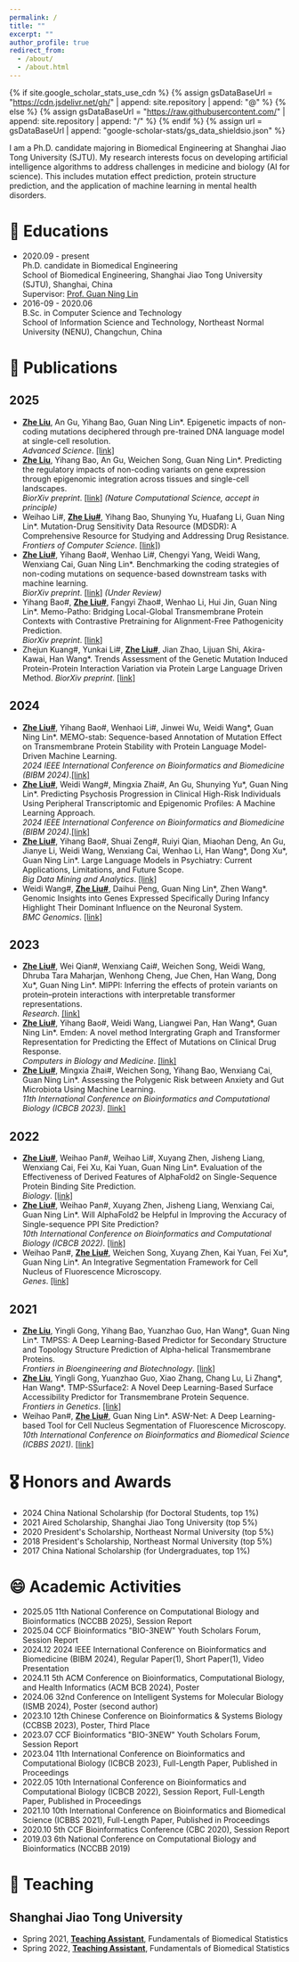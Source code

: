 ```yaml
---
permalink: /
title: ""
excerpt: ""
author_profile: true
redirect_from: 
  - /about/
  - /about.html
---
```


{% if site.google_scholar_stats_use_cdn %}
{% assign gsDataBaseUrl = "https://cdn.jsdelivr.net/gh/" | append: site.repository | append: "@" %}
{% else %}
{% assign gsDataBaseUrl = "https://raw.githubusercontent.com/" | append: site.repository | append: "/" %}
{% endif %}
{% assign url = gsDataBaseUrl | append: "google-scholar-stats/gs_data_shieldsio.json" %}

<span class='anchor' id='about-me'></span>

I am a Ph.D. candidate majoring in Biomedical Engineering at Shanghai Jiao Tong University (SJTU). 
My research interests focus on developing artificial intelligence algorithms to address challenges in medicine and biology (AI for science). This includes mutation effect prediction, protein structure prediction, and the application of machine learning in mental health disorders. 


# 📖 Educations
- 2020.09 - present  
Ph.D. candidate in Biomedical Engineering  
School of Biomedical Engineering, Shanghai Jiao Tong University (SJTU), Shanghai, China  
Supervisor: [Prof. Guan Ning Lin](https://bmi.sjtu.edu.cn/members.html)
- 2016-09 - 2020.06  
B.Sc. in Computer Science and Technology  
School of Information Science and Technology, Northeast Normal University (NENU), Changchun, China


# 📝 Publications

## 2025
- **<u>Zhe Liu</u>**, An Gu, Yihang Bao, Guan Ning Lin\*. Epigenetic impacts of non-coding mutations deciphered through pre-trained DNA language model at single-cell resolution.  
_Advanced Science_. [[link]](https://advanced.onlinelibrary.wiley.com/doi/10.1002/advs.202413571)
- **<u>Zhe Liu</u>**, Yihang Bao, An Gu, Weichen Song, Guan Ning Lin\*. Predicting the regulatory impacts of non-coding variants on gene expression through epigenomic integration across tissues and single-cell landscapes.  
_BiorXiv preprint_. [[link]](https://www.biorxiv.org/content/10.1101/2023.11.21.568175v2) _(Nature Computational Science, accept in principle)_
- Weihao Li#, **<u>Zhe Liu#</u>**, Yihang Bao, Shunying Yu, Huafang Li, Guan Ning Lin\*. Mutation-Drug Sensitivity Data Resource (MDSDR): A Comprehensive Resource for Studying and Addressing Drug Resistance.  
_Frontiers of Computer Science_. [[link]](https://journal.hep.com.cn/fcs/EN/10.1007/s11704-024-40390-1))
- **<u>Zhe Liu#</u>**, Yihang Bao#, Wenhao Li#, Chengyi Yang, Weidi Wang, Wenxiang Cai, Guan Ning Lin\*. Benchmarking the coding strategies of non-coding mutations on sequence-based downstream tasks with machine learning.  
_BiorXiv preprint_. [[link]](https://www.biorxiv.org/content/10.1101/2025.01.01.631025v2)  _(Under Review)_
- Yihang Bao#, **<u>Zhe Liu#</u>**, Fangyi Zhao#, Wenhao Li, Hui Jin, Guan Ning Lin\*. Memo-Patho: Bridging Local-Global Transmembrane Protein Contexts with Contrastive Pretraining for Alignment-Free Pathogenicity Prediction.  
_BiorXiv preprint_. [[link]](https://www.biorxiv.org/content/10.1101/2025.05.18.654712v1)
- Zhejun Kuang#, Yunkai Li#, **<u>Zhe Liu#</u>**, Jian Zhao, Lijuan Shi, Akira-Kawai, Han Wang\*. Trends Assessment of the Genetic Mutation Induced Protein-Protein Interaction Variation via Protein Large Language Driven Method.
_BiorXiv preprint_. [[link]](https://www.biorxiv.org/content/10.1101/2025.05.23.655070v1)


## 2024
- **<u>Zhe Liu#</u>**, Yihang Bao#, Wenhaoi Li#, Jinwei Wu, Weidi Wang\*, Guan Ning Lin\*. MEMO-stab: Sequence-based Annotation of Mutation Effect on Transmembrane Protein Stability with Protein Language Model-Driven Machine Learning.  
_2024 IEEE International Conference on Bioinformatics and Biomedicine (BIBM 2024)_.[[link]](https://ieeexplore.ieee.org/abstract/document/10821753/)
- **<u>Zhe Liu#</u>**, Weidi Wang#, Mingxia Zhai#, An Gu, Shunying Yu\*, Guan Ning Lin\*. Predicting Psychosis Progression in Clinical High-Risk Individuals Using Peripheral Transcriptomic and Epigenomic Profiles: A Machine Learning Approach.  
_2024 IEEE International Conference on Bioinformatics and Biomedicine (BIBM 2024)_.[[link]](https://ieeexplore.ieee.org/document/10822321) 
- **<u>Zhe Liu#</u>**, Yihang Bao#, Shuai Zeng#, Ruiyi Qian, Miaohan Deng, An Gu, Jianye Li, Weidi Wang, Wenxiang Cai, Wenhao Li, Han Wang\*, Dong Xu\*, Guan Ning Lin\*. Large Language Models in Psychiatry: Current Applications, Limitations, and Future Scope.  
_Big Data Mining and Analytics_. [[link]](https://www.sciopen.com/article/10.26599/BDMA.2024.9020046)
- Weidi Wang#, **<u>Zhe Liu#</u>**, Daihui Peng, Guan Ning Lin\*, Zhen Wang\*. Genomic Insights into Genes Expressed Specifically During Infancy Highlight Their Dominant Influence on the Neuronal System.  
_BMC Genomics_. [[link]](https://bmcgenomics.biomedcentral.com/articles/10.1186/s12864-024-10911-0)

## 2023
- **<u>Zhe Liu#</u>**, Wei Qian#, Wenxiang Cai#, Weichen Song, Weidi Wang, Dhruba Tara Maharjan, Wenhong Cheng, Jue Chen, Han Wang, Dong Xu\*, Guan Ning Lin\*. MIPPI: Inferring the effects of protein variants on protein–protein interactions with interpretable transformer representations.  
_Research_. [[link]](https://spj.science.org/doi/10.34133/research.0219)
- **<u>Zhe Liu#</u>**, Yihang Bao#, Weidi Wang, Liangwei Pan, Han Wang\*, Guan Ning Lin\*. Emden: A novel method Intergrating Graph and Transformer Representation for Predicting the Effect of Mutations on Clinical Drug Response.  
_Computers in Biology and Medicine_. [[link]](https://www.sciencedirect.com/science/article/pii/S0010482523011435)
- **<u>Zhe Liu#</u>**, Mingxia Zhai#, Weichen Song, Yihang Bao, Wenxiang Cai, Guan Ning Lin\*. Assessing the Polygenic Risk between Anxiety and Gut Microbiota Using Machine Learning.  
_11th International Conference on Bioinformatics and Computational Biology (ICBCB 2023)_. [[link]](https://ieeexplore.ieee.org/abstract/document/10246598)

## 2022
- **<u>Zhe Liu#</u>**, Weihao Pan#, Weihao Li#, Xuyang Zhen, Jisheng Liang, Wenxiang Cai, Fei Xu, Kai Yuan, Guan Ning Lin\*. Evaluation of the Effectiveness of Derived Features of AlphaFold2 on Single-Sequence Protein Binding Site Prediction.  
_Biology_. [[link]](https://www.mdpi.com/2079-7737/11/10/1454/htm)
- **<u>Zhe Liu#</u>**, Weihao Pan#, Xuyang Zhen, Jisheng Liang, Wenxiang Cai, Guan Ning Lin\*. Will AlphaFold2 be Helpful in Improving the Accuracy of Single-sequence PPI Site Prediction?  
_10th International Conference on Bioinformatics and Computational Biology (ICBCB 2022)_. [[link]](https://ieeexplore.ieee.org/document/9802490)
- Weihao Pan#, **<u>Zhe Liu#</u>**, Weichen Song, Xuyang Zhen, Kai Yuan, Fei Xu\*, Guan Ning Lin\*. An Integrative Segmentation Framework for Cell Nucleus of Fluorescence Microscopy.  
_Genes_. [[link]](https://www.mdpi.com/2073-4425/13/3/431/htm)

## 2021
- **<u>Zhe Liu</u>**, Yingli Gong, Yihang Bao, Yuanzhao Guo, Han Wang\*, Guan Ning Lin\*. TMPSS: A Deep Learning-Based Predictor for Secondary Structure and Topology Structure Prediction of Alpha-helical Transmembrane Proteins.  
_Frontiers in Bioengineering and Biotechnology_. [[link]](https://www.frontiersin.org/journals/bioengineering-and-biotechnology/articles/10.3389/fbioe.2020.629937/full)
- **<u>Zhe Liu</u>**, Yingli Gong, Yuanzhao Guo, Xiao Zhang, Chang Lu, Li Zhang\*, Han Wang\*. TMP-SSurface2: A Novel Deep Learning-Based Surface Accessibility Predictor for Transmembrane Protein Sequence.  
_Frontiers in Genetics_. [[link]](https://www.frontiersin.org/journals/genetics/articles/10.3389/fgene.2021.656140/full)
- Weihao Pan#, **<u>Zhe Liu#</u>**, Guan Ning Lin\*. ASW-Net: A Deep Learning-based Tool for Cell Nucleus Segmentation of Fluorescence Microscopy.  
_10th International Conference on Bioinformatics and Biomedical Science (ICBBS 2021)_. [[link]](https://dl.acm.org/doi/10.1145/3498731.3498734)

# 🎖 Honors and Awards
- 2024 China National Scholarship (for Doctoral Students, top 1%)
- 2021 Aired Scholarship, Shanghai Jiao Tong University (top 5%)
- 2020 President's Scholarship, Northeast Normal University (top 5%)
- 2018 President's Scholarship, Northeast Normal University (top 5%)
- 2017 China National Scholarship (for Undergraduates, top 1%)

# 😄 Academic Activities
- 2025.05 11th National Conference on Computational Biology and Bioinformatics (NCCBB 2025), Session Report
- 2025.04 CCF Bioinformatics "BIO-3NEW" Youth Scholars Forum, Session Report
- 2024.12 2024 IEEE International Conference on Bioinformatics and Biomedicine (BIBM 2024), Regular Paper(1), Short Paper(1), Video Presentation
- 2024.11 5th ACM Conference on Bioinformatics, Computational Biology, and Health Informatics (ACM BCB 2024), Poster
- 2024.06 32nd Conference on Intelligent Systems for Molecular Biology (ISMB 2024), Poster (second author)
- 2023.10 12th Chinese Conference on Bioinformatics & Systems Biology (CCBSB 2023), Poster, Third Place
- 2023.07 CCF Bioinformatics "BIO-3NEW" Youth Scholars Forum, Session Report
- 2023.04 11th International Conference on Bioinformatics and Computational Biology (ICBCB 2023), Full-Length Paper, Published in Proceedings
- 2022.05 10th International Conference on Bioinformatics and Computational Biology (ICBCB 2022), Session Report, Full-Length Paper, Published in Proceedings
- 2021.10 10th International Conference on Bioinformatics and Biomedical Science (ICBBS 2021), Full-Length Paper, Published in Proceedings
- 2020.10 5th CCF Bioinformatics Conference (CBC 2020), Session Report
- 2019.03 6th National Conference on Computational Biology and Bioinformatics (NCCBB 2019)

# 👔 Teaching
## Shanghai Jiao Tong University
- Spring 2021, **<u>Teaching Assistant</u>**, Fundamentals of Biomedical Statistics 
- Spring 2022, **<u>Teaching Assistant</u>**, Fundamentals of Biomedical Statistics


<!-- 
# 🔥 News
- *2022.02*: &nbsp;🎉🎉 Lorem ipsum dolor sit amet, consectetur adipiscing elit. Vivamus ornare aliquet ipsum, ac tempus justo dapibus sit amet. 
- *2022.02*: &nbsp;🎉🎉 Lorem ipsum dolor sit amet, consectetur adipiscing elit. Vivamus ornare aliquet ipsum, ac tempus justo dapibus sit amet. 

# 📝 Publications 

<div class='paper-box'><div class='paper-box-image'><div><div class="badge">CVPR 2016</div><img src='images/500x300.png' alt="sym" width="100%"></div></div>
<div class='paper-box-text' markdown="1">

[Deep Residual Learning for Image Recognition](https://openaccess.thecvf.com/content_cvpr_2016/papers/He_Deep_Residual_Learning_CVPR_2016_paper.pdf)

**Kaiming He**, Xiangyu Zhang, Shaoqing Ren, Jian Sun

[**Project**](https://scholar.google.com/citations?view_op=view_citation&hl=zh-CN&user=DhtAFkwAAAAJ&citation_for_view=DhtAFkwAAAAJ:ALROH1vI_8AC) <strong><span class='show_paper_citations' data='DhtAFkwAAAAJ:ALROH1vI_8AC'></span></strong>
- Lorem ipsum dolor sit amet, consectetur adipiscing elit. Vivamus ornare aliquet ipsum, ac tempus justo dapibus sit amet. 
</div>
</div>

- [Lorem ipsum dolor sit amet, consectetur adipiscing elit. Vivamus ornare aliquet ipsum, ac tempus justo dapibus sit amet](https://github.com), A, B, C, **CVPR 2020**

# 🎖 Honors and Awards
- *2021.10* Lorem ipsum dolor sit amet, consectetur adipiscing elit. Vivamus ornare aliquet ipsum, ac tempus justo dapibus sit amet. 
- *2021.09* Lorem ipsum dolor sit amet, consectetur adipiscing elit. Vivamus ornare aliquet ipsum, ac tempus justo dapibus sit amet. 

# 📖 Educations
- *2019.06 - 2022.04 (now)*, Lorem ipsum dolor sit amet, consectetur adipiscing elit. Vivamus ornare aliquet ipsum, ac tempus justo dapibus sit amet. 
- *2015.09 - 2019.06*, Lorem ipsum dolor sit amet, consectetur adipiscing elit. Vivamus ornare aliquet ipsum, ac tempus justo dapibus sit amet. 

# 💬 Invited Talks
- *2021.06*, Lorem ipsum dolor sit amet, consectetur adipiscing elit. Vivamus ornare aliquet ipsum, ac tempus justo dapibus sit amet. 
- *2021.03*, Lorem ipsum dolor sit amet, consectetur adipiscing elit. Vivamus ornare aliquet ipsum, ac tempus justo dapibus sit amet.  \| [\[video\]](https://github.com/)

# 💻 Internships
- *2019.05 - 2020.02*, [Lorem](https://github.com/), China. -->
